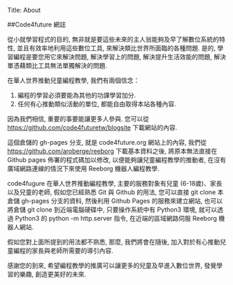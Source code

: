 Title: About

##Code4future 網誌

從小就學習程式的目的, 無非就是要這些未來的主人翁能夠及早了解數位系統的特性, 並且有效率地利用這些數位工具, 來解決類比世界所面臨的各種問題. 是的, 學習編程是要您用它來解決問題, 解決學習上的問題, 解決提升生活效能的問題, 解決單憑藉類比工具無法單獨解決的問題.

在華人世界推動兒童編程教學, 我們有兩個信念：
1. 編程的學習必須要能為其他的功課學習加分.
2. 任何有心推動類似活動的單位, 都能自由取得本站各種內容. 

因為我們相信, 重要的事要能讓更多人參與. 您可以從 https://github.com/code4futuretw/blogsite 下載網站的內容.

這個倉儲的 gh-pages 分支, 就是 code4future.org 網站上的內容, 我們從 https://github.com/aroberge/reeborg 下載基本資料之後, 將原本無法直接在 Github pages 佈署的程式碼加以修改, 以便能夠讓兒童編程教學的推動者, 在沒有廣域網路連線的情況下來使用 Reeborg 機器人編程教學.

code4fugure 在華人世界推動編程教學, 主要的服務對象有兒童 (6-18歲)、家長以及兒童的老師, 假如您已經熟悉 Git 與 Github 的用法, 您可以直接 git clone 本倉儲 gh-pages 分支的資料, 然後利用 Github Pages 的服務來建立網站, 也可以將倉儲 git clone 到近端電腦硬碟中, 只要操作系統中有 Python3 環境, 就可以透過 Python3 的 python -m http.server 指令, 在近端的區域網路伺服 Reeborg 機器人網站.

假如您對上面所提到的用法都不熟悉, 那麼, 我們將會在隨後, 加入對於有心推動兒童編程的家長與老師所需要的導引內容.

感謝您的到來, 希望編程教學的推廣可以讓更多的兒童及早進入數位世界, 發覺學習的樂趣, 創造更美好的未來.
